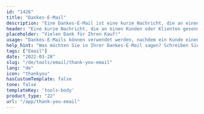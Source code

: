 ```yaml
---
id: "1426"
title: "Dankes-E-Mail"
description: "Eine Dankes-E-Mail ist eine kurze Nachricht, die an einen Kunden oder Klienten gesendet wird, nachdem dieser einen Kauf getätigt, einen Vertrag unterschrieben oder eine andere Aktion durchgeführt hat. Der Zweck einer Dankes-E-Mail ist es, die Wertschätzung für das Geschäft zu zeigen und Wohlwollen und Beziehungen aufzubauen."
header: "Eine kurze Nachricht, die an einen Kunden oder Klienten gesendet wird, nachdem dieser eine Aktion abgeschlossen hat."
placeholder: "Vielen Dank für Ihren Kauf!"
usage: "Dankes-E-Mails können verwendet werden, nachdem ein Kunde einen Kauf getätigt, einen Vertrag unterzeichnet oder eine andere Aktion abgeschlossen hat."
help_hint: "Was möchten Sie in Ihrer Dankes-E-Mail sagen? Schreiben Sie es auf und wir helfen Ihnen, eine stilvolle E-Mail zu verfassen."
tags: ["Email"]
date: "2022-03-28"
slug: "/de/tools/email/thank-you-email"
lang: "de"
icon: "thankyou"
hasCustomTemplate: false
tone: false
templateKey: 'tools-body'
product_type: "22"
url: "/app/thank-you-email"
---
```

